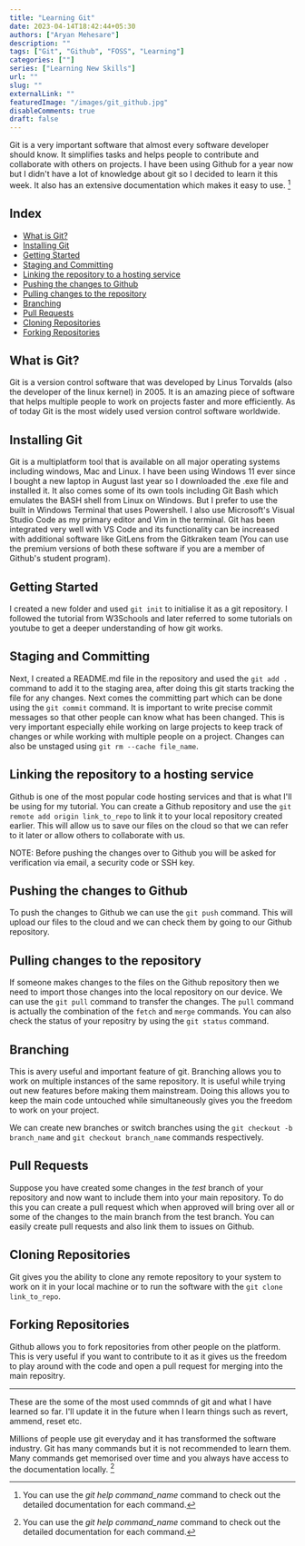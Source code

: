 ```yaml
---
title: "Learning Git"
date: 2023-04-14T18:42:44+05:30
authors: ["Aryan Mehesare"]
description: ""
tags: ["Git", "Github", "FOSS", "Learning"]
categories: [""]
series: ["Learning New Skills"]
url: ""
slug: ""
externalLink: ""
featuredImage: "/images/git_github.jpg"
disableComments: true
draft: false
---
```


Git is a very important software that almost every software developer should know. It simplifies tasks and helps people to contribute and collaborate with others on projects. I have been using Github for a year now but I didn't have a lot of knowledge about git so I decided to learn it this week. It also has an extensive documentation which makes it easy to use. [^1]

<h2>Index</h2>

- [What is Git?](#what-is-git)
- [Installing Git](#installing-git)
- [Getting Started](#getting-started)
- [Staging and Committing](#staging-and-committing)
- [Linking the repository to a hosting service](#linking-the-repository-to-a-hosting-service)
- [Pushing the changes to Github](#pushing-the-changes-to-github)
- [Pulling changes to the repository](#pulling-changes-to-the-repository)
- [Branching](#branching)
- [Pull Requests](#pull-requests)
- [Cloning Repositories](#cloning-repositories)
- [Forking Repositories](#forking-repositories)

## What is Git?

Git is a version control software that was developed by Linus Torvalds (also the developer of the linux kernel) in 2005. It is an amazing piece of software that helps multiple people to work on projects faster and more efficiently. As of today Git is the most widely used version control software worldwide.

## Installing Git

Git is a multiplatform tool that is available on all major operating systems including windows, Mac and Linux. I have been using Windows 11 ever since I bought a new laptop in August last year so I downloaded the .exe file and installed it. It also comes some of its own tools including Git Bash which emulates the BASH shell from Linux on Windows. But I prefer to use the built in Windows Terminal that uses Powershell. I also use Microsoft's Visual Studio Code as my primary editor and Vim in the terminal. Git has been integrated very well with VS Code and its functionality can be increased with additional software like GitLens from the Gitkraken team (You can use the premium versions of both these software if you are a member of Github's student program).

## Getting Started

I created a new folder and used `git init` to initialise it as a git repository. I followed the tutorial from W3Schools and later referred to some tutorials on youtube to get a deeper understanding of how git works.

## Staging and Committing

Next, I created a README.md file in the repository and used the `git add .` command to add it to the staging area, after doing this git starts tracking the file for any changes. Next comes the committing part which can be done using the `git commit` command. It is important to write precise commit messages so that other people can know what has been changed. This is very important especially ehile working on large projects to keep track of changes or while working with multiple people on a project.
Changes can also be unstaged using `git rm --cache file_name`.

## Linking the repository to a hosting service

Github is one of the most popular code hosting services and that is what I'll be using for my tutorial. You can create a Github repository and use the `git remote add origin link_to_repo` to link it to your local repository created earlier. This will allow us to save our files on the cloud so that we can refer to it later or allow others to collaborate with us.

NOTE: Before pushing the changes over to Github you will be asked for verification via email, a security code or SSH key.

## Pushing the changes to Github

To push the changes to Github we can use the `git push` command. This will upload our files to the cloud and we can check them by going to our Github repository.

## Pulling changes to the repository

If someone makes changes to the files on the Github repository then we need to import those changes into the local repository on our device. We can use the `git pull` command to transfer the changes. The `pull` command is actually the combination of the `fetch` and `merge` commands. You can also check the status of your repositry by using the `git status` command.

## Branching

This is avery useful and important feature of git. Branching allows you to work on multiple instances of the same repository. It is useful while trying out new features before making them mainstream. Doing this allows you to keep the main code untouched while simultaneously gives you the freedom to work on your project.

We can create new branches or switch branches using the `git checkout -b branch_name` and `git checkout branch_name` commands respectively.

## Pull Requests

Suppose you have created some changes in the _test_ branch of your repository and now want to include them into your main repository. To do this you can create a pull request which when approved will bring over all or some of the changes to the main branch from the test branch. You can easily create pull requests and also link them to issues on Github.

## Cloning Repositories

Git gives you the ability to clone any remote repository to your system to work on it in your local machine or to run the software with the `git clone link_to_repo`.

## Forking Repositories

Github allows you to fork repositories from other people on the platform. This is very useful if you want to contribute to it as it gives us the freedom to play around with the code and open a pull request for merging into the main repositry.

---

These are the some of the most used commnds of git and what I have learned so far. I'll update it in the future when I learn things such as revert, ammend, reset etc.

Millions of people use git everyday and it has transformed the software industry. Git has many commands but it is not recommended to learn them. Many commands get memorised over time and you always have access to the documentation locally. [^1]

[^1]: You can use the <i>git help command_name</i> command to check out the detailed documentation for each command.
